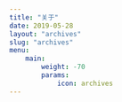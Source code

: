 ```yaml
---
title: "关于"
date: 2019-05-28
layout: "archives"
slug: "archives"
menu:
    main:
        weight: -70
        params: 
            icon: archives
---
```


